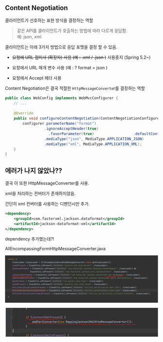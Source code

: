 ## Content Negotiation

클라이언트가 선호하는 표현 방식을 결정하는 역할

> 같은 API를 클라이언트가 호출하는 방법에 따라 다르게 응답함.  
> 예: json, xml

클라이언트는 아래 3가지 방법으로 응답 포멧을 결정 할 수 있음.

- ~~요청에 URL 접미사 (확장자) 사용 (예 : .xml / .json )~~ 사용중지 (Spring 5.2~)
    
- 요청에서 URL 매개 변수 사용 (예 : ? format = json )
    
- 요청에서 Accept 헤더 사용
    

Content Negotiation은 결국 적절한 `HttpMessageConverte`r를 결정하는 역할

```java
public class WebConfig implements WebMvcConfigurer {
    // ...

    @Override
    public void configureContentNegotiation(ContentNegotiationConfigurer configurer) {
        configurer.parameterName("format")
                  .ignoreAcceptHeader(true)
                    .favorParameter(true)                  .defaultContentType(MediaType.APPLICATION_JSON)
                  .mediaType("json", MediaType.APPLICATION_JSON)
                  .mediaType("xml", MediaType.APPLICATION_XML);
    }
}
```

## 에러가 나지 않았나??

결국 이 또한 HttpMessageConverter를 사용.

xml을 처리하는 컨버터가 존재하지않음.

간단히 xml 컨버터를 사용하는 디펜던시만 추가.

```xml
<dependency>
    <groupId>com.fasterxml.jackson.dataformat</groupId>
    <artifactId>jackson-dataformat-xml</artifactId>
</dependency>
```

dependency 추가했는데?!

AllEncompassingFormHttpMessageConverter.java

![Inline-image-2024-05-23 17.26.05.817.png](./img/18_img1.png)

![Inline-image-2024-05-23 17.26.18.888.png](./img/18_img2.png)

